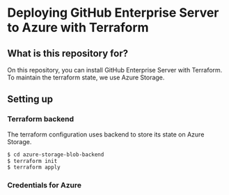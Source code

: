 # Deploying GitHub Enterprise Server to Azure with Terraform

## What is this repository for?

On this repository, you can install GitHub Enterprise Server with Terraform. To maintain the terraform state, we use Azure Storage.

## Setting up

### Terraform backend

The terraform configuration uses backend to store its state on Azure Storage.

```sh
$ cd azure-storage-blob-backend
$ terraform init
$ terraform apply
```

### Credentials for Azure
